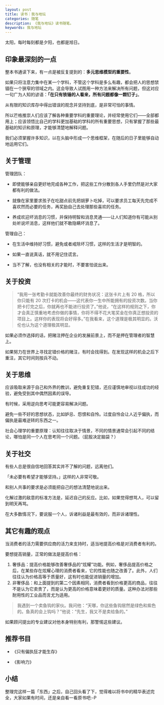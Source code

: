 ```yaml
---
layout: post
title: 读书｜我与地坛
categories: 随笔
description: 《我与地坛》读书随笔。
keywords: 我与地坛
---
```


太阳，每时每刻都是夕阳，也都是旭日。

## 印象最深刻的一点

整本书通读下来，有一点是被反复提到的：**多元思维模型的重要性**。

如果只将注意力集中在某一个学科，不管这个学科是多么有趣，都会把人的思想禁锢在一个狭窄的领域之内。这会导致人试图用一种方法来解决所有问题，但这对应一句广为人知的谚语：**「在只有铁锤的人看来，所有问题都像一颗钉子」**。

从有限的知识库存中得出错误的观念并坚持到底，是非常可怕的事情。

所以芒格推崇人们应该了解各种重要学科的重要理论，并经常使用它们——全部都用上；应该领悟比自己的学科更加基础的学科的所有重要思想，只有掌握了那些最基础的知识和原理，才能够清楚地解释问题。

我们必须掌握许多知识，以在头脑中形成一个思维框架，在随后的日子里能够自动地运用它们。

## 关于管理

管理团队：

- 即使能够亲自更好地完成各种工作，把这些工作分散到各人手里仍然是对大家都有利的做法。

- 就像在家里要求孩子在吃甜点前先把胡萝卜吃掉，可以要求员工每天先完成不喜欢然而必要的任务，再奖励自己去处理那些喜欢的任务。

- 养成欢迎坏消息的习惯，并保持明智和消息灵通——让人们知道你有可能从别处听说坏消息，这样他们就不敢隐瞒坏消息了。

管理自己：

- 在生活中维持好习惯，避免或者戒除坏习惯，这样的生活才是明智的。

- 如果一直说真话，就不用记住谎言。

- 当不了解，也没有相关的才能时，不要害怕说出来。

## 关于投资

> “我用一张考勤卡就能改善你最终的财务状况：这张卡片上有 20 格，所以你只能有 20 次打卡的机会——这代表你一生中所能拥有的投资次数。当你把卡打完之后，你就再也不能进行投资了。”他说，“在这样的规则之下，你才会真正慎重地考虑你做的事情，你将不得不花大笔奖金在你真正想投资的项目上。这样你的表现将会好得多。”在我看来，这个道理是极其明显的。沃伦也认为这个道理极其明显。

如果必须作选择的话，把赌注押在企业的发展前景上，而不是押在管理者的智慧上。

如果努力在世界上寻找定错价格的赌注，有时会找得到。在发现这样的机会之后下重注，其它时间则按兵不动。

## 关于思维

应该吸取来源于自己和外界的教训，避免重复犯错，还应谨慎地审视以往成功的经验，避免受到其中偶然因素的误导。

有时候，采用逆向思考可能更容易解决问题。

避免一些不好的思想状态，比如妒忌、怨恨和自怜。过度自怜会让人近乎偏执，而偏执是最难逆转的东西之一。

社会心理学的重要原理：认知往往取决于情景，不同的情景通常会引起不同的结论，哪怕是同一个人在思考同一个问题。（屁股决定脑袋？）

## 关于社交

有些人总是很自信地回答其实并不了解的问题，远离他们。

「未必要有希望才能够坚持。」这样的人非常可敬。

和别人共事的要求是必须能把自己的想法清楚地说出来。

化解过激的敌意的标准方法是，延迟自己的反应。比如，如果觉得想骂人，可以留到明天再骂。

在大多数情况下，要说服一个人，诉诸利益是最有效的，而非诉诸理性。

## 其它有趣的观点

当消费者的活力需要供应商的活力来支持时，适当地提高价格是对消费者有利的。

要想提高销量，正常的做法是提高价格：

1. 奢侈品：提高价格能够改善奢侈品的“炫耀”功能。例如，奢侈品提高价格之后，在某些存在炫耀心理的消费者看来，它的性能也随之改善了。此外，人们往往认为价格高等于质量好，这有时也能促进销量的增加。
2. 非奢侈品：和上面提到的第二个因素相同，消费者看到价格更高的商品，往往不是认为它卖贵了，而是认为更高的价格意味着更好的质量。这种办法对那些耐用性的工业品而言尤为适用。

> 我遇到一个卖鱼钩的家伙。我问他：“天哪，你这些鱼钩居然是绿色和紫色的。鱼真的会上钩吗？”他说：“先生，我又不是卖给鱼的。”

如果顾问提出的专业建议对他本身特别有利，那警惕这些建议。

## 推荐书目

- 《只有偏执狂才能生存》

- 《影响力》

## 小结

整理完这样一篇「东西」之后，自己回头看了下，觉得难以将书中的精华表述完全，大家如果有时间，还是亲自看一看原书吧:-P
